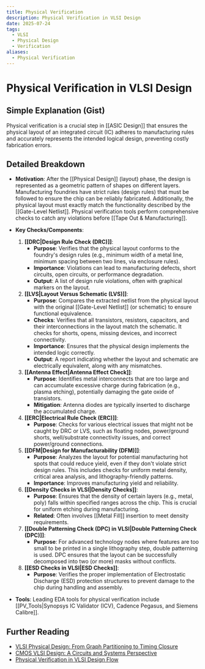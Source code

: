 ```yaml
---
title: Physical Verification
description: Physical Verification in VLSI Design
date: 2025-07-24
tags:
  - VLSI
  - Physical Design
  - Verification
aliases:
  - Physical Verification
---
```


# Physical Verification in VLSI Design

## Simple Explanation (Gist)
Physical verification is a crucial step in [[ASIC Design]] that ensures the physical layout of an integrated circuit (IC) adheres to manufacturing rules and accurately represents the intended logical design, preventing costly fabrication errors.

## Detailed Breakdown

*   **Motivation**: After the [[Physical Design]] (layout) phase, the design is represented as a geometric pattern of shapes on different layers. Manufacturing foundries have strict rules (design rules) that must be followed to ensure the chip can be reliably fabricated. Additionally, the physical layout must exactly match the functionality described by the [[Gate-Level Netlist]]. Physical verification tools perform comprehensive checks to catch any violations before [[Tape Out & Manufacturing]].

*   **Key Checks/Components**: 
    1.  **[[DRC|Design Rule Check (DRC)]]**: 
        *   **Purpose**: Verifies that the physical layout conforms to the foundry's design rules (e.g., minimum width of a metal line, minimum spacing between two lines, via enclosure rules).
        *   **Importance**: Violations can lead to manufacturing defects, short circuits, open circuits, or performance degradation.
        *   **Output**: A list of design rule violations, often with graphical markers on the layout.
    2.  **[[LVS|Layout Versus Schematic (LVS)]]**: 
        *   **Purpose**: Compares the extracted netlist from the physical layout with the original [[Gate-Level Netlist]] (or schematic) to ensure functional equivalence.
        *   **Checks**: Verifies that all transistors, resistors, capacitors, and their interconnections in the layout match the schematic. It checks for shorts, opens, missing devices, and incorrect connectivity.
        *   **Importance**: Ensures that the physical design implements the intended logic correctly.
        *   **Output**: A report indicating whether the layout and schematic are electrically equivalent, along with any mismatches.
    3.  **[[Antenna Effect|Antenna Effect Check]]**: 
        *   **Purpose**: Identifies metal interconnects that are too large and can accumulate excessive charge during fabrication (e.g., plasma etching), potentially damaging the gate oxide of transistors.
        *   **Mitigation**: Antenna diodes are typically inserted to discharge the accumulated charge.
    4.  **[[ERC|Electrical Rule Check (ERC)]]**: 
        *   **Purpose**: Checks for various electrical issues that might not be caught by DRC or LVS, such as floating nodes, power/ground shorts, well/substrate connectivity issues, and correct power/ground connections.
    5.  **[[DFM|Design for Manufacturability (DFM)]]**: 
        *   **Purpose**: Analyzes the layout for potential manufacturing hot spots that could reduce yield, even if they don't violate strict design rules. This includes checks for uniform metal density, critical area analysis, and lithography-friendly patterns.
        *   **Importance**: Improves manufacturing yield and reliability.
    6.  **[[Density Checks in VLSI|Density Checks]]**: 
        *   **Purpose**: Ensures that the density of certain layers (e.g., metal, poly) falls within specified ranges across the chip. This is crucial for uniform etching during manufacturing.
        *   **Related**: Often involves [[Metal Fill]] insertion to meet density requirements.
    7.  **[[Double Patterning Check (DPC) in VLSI|Double Patterning Check (DPC)]]**: 
        *   **Purpose**: For advanced technology nodes where features are too small to be printed in a single lithography step, double patterning is used. DPC ensures that the layout can be successfully decomposed into two (or more) masks without conflicts.
    8.  **[[ESD Checks in VLSI|ESD Checks]]**: 
        *   **Purpose**: Verifies the proper implementation of Electrostatic Discharge (ESD) protection structures to prevent damage to the chip during handling and assembly.

*   **Tools**: Leading EDA tools for physical verification include [[PV_Tools|Synopsys IC Validator (ICV), Cadence Pegasus, and Siemens Calibre]].

## Further Reading

*   [VLSI Physical Design: From Graph Partitioning to Timing Closure](https://www.amazon.com/VLSI-Physical-Design-Partitioning-Timing/dp/0471721426)
*   [CMOS VLSI Design: A Circuits and Systems Perspective](https://www.amazon.com/CMOS-VLSI-Design-Circuits-Perspective/dp/0321547748)
*   [Physical Verification in VLSI Design Flow](https://www.vlsi-expert.com/2018/01/physical-verification-in-vlsi-design-flow.html)